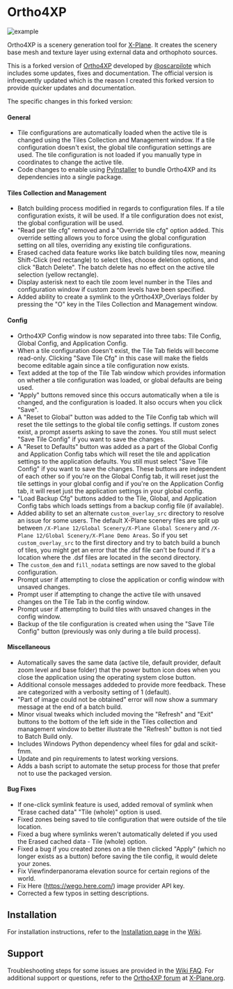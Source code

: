 # Ortho4XP
![example](https://github.com/shred86/Ortho4XP/assets/32663154/f06ebfe5-ba1d-4f05-9439-8e569bd99ef5)

Ortho4XP is a scenery generation tool for [X-Plane](https://www.x-plane.com). It creates the scenery base mesh and texture layer using external data and orthophoto sources.

This is a forked version of [Ortho4XP](https://github.com/oscarpilote/Ortho4XP) developed by [@oscarpilote](https://github.com/oscarpilote) which includes some updates, fixes and documentation. The official version is infrequently updated which is the reason I created this forked version to provide quicker updates and documentation.

The specific changes in this forked version:

#### General
* Tile configurations are automatically loaded when the active tile is changed using the Tiles Collection and Management window. If a tile configuration doesn't exist, the global tile configuration settings are used. The tile configuration is not loaded if you manually type in coordinates to change the active tile.
* Code changes to enable using [PyInstaller](https://pyinstaller.org/en/stable/) to bundle Ortho4XP and its dependencies into a single package.

#### Tiles Collection and Management
* Batch building process modified in regards to configuration files. If a tile configuration exists, it will be used. If a tile configuration does not exist, the global configuration will be used.
* "Read per tile cfg" removed and a "Override tile cfg" option added. This override setting allows you to force using the global configuration setting on all tiles, overriding any existing tile configurations.
* Erased cached data feature works like batch building tiles now, meaning Shift-Click (red rectangle) to select tiles, choose deletion options, and click "Batch Delete". The batch delete has no effect on the active tile selection (yellow rectangle).
* Display asterisk next to each tile zoom level number in the Tiles and configuration window if custom zoom levels have been specified.
* Added ability to create a symlink to the yOrtho4XP_Overlays folder by pressing the "O" key in the Tiles Collection and Management window.

#### Config
* Ortho4XP Config window is now separated into three tabs: Tile Config, Global Config, and Application Config. 
* When a tile configuration doesn't exist, the Tile Tab fields will become read-only. Clicking "Save Tile Cfg" in this case will make the fields become editable again since a tile configuration now exists.
* Text added at the top of the Tile Tab window which provides information on whether a tile configuration was loaded, or global defaults are being used.
* "Apply" buttons removed since this occurs automatically when a tile is changed, and the configuration is loaded. It also occurs when you click "Save".
* A "Reset to Global" button was added to the Tile Config tab which will reset the tile settings to the global tile config settings. If custom zones exist, a prompt asserts asking to save the zones. You still must select "Save Tile Config" if you want to save the changes. 
* A "Reset to Defaults" button was added as a part of the Global Config and Application Config tabs which will reset the tile and application settings to the application defaults. You still must select "Save Tile Config" if you want to save the changes. These buttons are independent of each other so if you're on the Global Config tab, it will reset just the tile settings in your global config and if you're on the Application Config tab, it will reset just the application settings in your global config.
* "Load Backup Cfg" buttons added to the Tile, Global, and Application Config tabs which loads settings from a backup config file (if available).
* Added ability to set an alternate `custom_overlay_src` directory to resolve an issue for some users. The default X-Plane scenery files are split up between `/X-Plane 12/Global Scenery/X-Plane Global Scenery` and `/X-Plane 12/Global Scenery/X-Plane Demo Areas`. So if you set `custom_overlay_src` to the first directory and try to batch build a bunch of tiles, you might get an error that the .dsf file can't be found if it's a location where the .dsf files are located in the second directory.
* The `custom_dem` and `fill_nodata` settings are now saved to the global configuration.
* Prompt user if attempting to close the application or config window with unsaved changes.
* Prompt user if attempting to change the active tile with unsaved changes on the Tile Tab in the config window.
* Prompt user if attempting to build tiles with unsaved changes in the config window.
* Backup of the tile configuration is created when using the "Save Tile Config" button (previously was only during a tile build process).

#### Miscellaneous
* Automatically saves the same data (active tile, default provider, default zoom level and base folder) that the power button icon does when you close the application using the operating system close button.
* Additional console messages addeded to provide more feedback. These are categorized with a verbosity setting of 1 (default).
* "Part of image could not be obtained" error will now show a summary message at the end of a batch build.
* Minor visual tweaks which included moving the "Refresh" and "Exit" buttons to the bottom of the left side in the Tiles collection and management window to better illustrate the "Refresh" button is not tied to Batch Build only.
* Includes Windows Python dependency wheel files for gdal and scikit-fmm.
* Update and pin requirements to latest working versions.
* Adds a bash script to automate the setup process for those that prefer not to use the packaged version.

#### Bug Fixes
* If one-click symlink feature is used, added removal of symlink when "Erase cached data" "Tile (whole)" option is used.
* Fixed zones being saved to tile configuration that were outside of the tile location.
* Fixed a bug where symlinks weren't automatically deleted if you used the Erased cached data - Tile (whole) option.
* Fixed a bug if you created zones on a tile then clicked "Apply" (which no longer exists as a button) before saving the tile config, it would delete your zones.
* Fix Viewfinderpanorama elevation source for certain regions of the world.
* Fix Here (https://wego.here.com/) image provider API key.
* Corrected a few typos in setting descriptions.


## Installation

For installation instructions, refer to the [Installation page](https://github.com/shred86/Ortho4XP/wiki/Installation) in the [Wiki](https://github.com/shred86/Ortho4XP/wiki).

## Support

Troubleshooting steps for some issues are provided in the [Wiki FAQ](https://github.com/shred86/Ortho4XP/wiki/FAQ). For additional support or questions, refer to the [Ortho4XP forum](https://forums.x-plane.org/index.php?/forums/forum/322-ortho4xp/) at [X-Plane.org](https://forums.x-plane.org).

